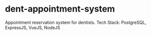 # dent-appointment-system

Appointment reservation system for dentists.
Tech Stack: PostgreSQL, ExpressJS, VueJS, NodeJS
